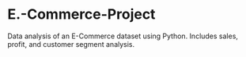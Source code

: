 # E.-Commerce-Project
Data analysis of an E-Commerce dataset using Python. Includes sales, profit, and customer segment analysis.
